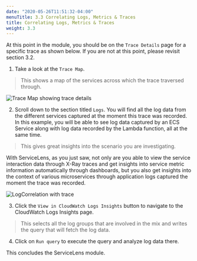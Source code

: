 ```yaml
---
date: "2020-05-26T11:51:32-04:00"
menuTitle: 3.3 Correlating Logs, Metrics & Traces
title: Correlating Logs, Metrics & Traces
weight: 3.3
---
```


At this point in the module, you should be on the `Trace Details` page for a specific trace as shown below. If you are not at this point, please revisit section 3.2.

1. Take a look at the `Trace Map`. 
> This shows a map of the services across which the trace traversed through. 

![Trace Map showing trace details](/images/servicelens/sl-traces3.png?classes=shadow)

2. Scroll down to the section titled `Logs`. You will find all the log data from the different services captured at the moment this trace was recorded. In this example, you will be able to see log data captured by an ECS Service along with log data recorded by the Lambda function, all at the same time.

> This gives great insights into the scenario you are investigating. 

With ServiceLens, as you just saw, not only are you able to view the service interaction data through X-Ray traces and get insights into service metric information automatically through dashboards, but you also get insights into the context of various microservices through application logs captured the moment the trace was recorded.

![LogCorrelation with trace](/images/servicelens/sl-traces4.png?classes=shadow)

3. Click the `View in CloudWatch Logs Insights` button to navigate to the CloudWatch Logs Insights page.
> This selects all the log groups that are involved in the mix and writes the query that will fetch the log data. 
4. Click on `Run query` to execute the query and analyze log data there.

This concludes the ServiceLens module.
